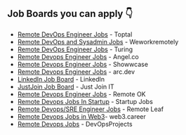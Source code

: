 ## Job Boards you can apply 👇

- [Remote DevOps Engineer Jobs](https://www.toptal.com/freelance-jobs/developers/devops) - Toptal
- [Remote DevOps and Sysadmin Jobs](https://weworkremotely.com/categories/remote-devops-sysadmin-jobs) - Weworkremotely
- [Remote DevOps Engineer Jobs](https://www.turing.com/jobs/remote-devops-jobs) - Turing
- [Remote Devops Engineer Jobs](https://angel.co/role/r/devops-engineer) - Angel.co
- [Remote Devops Engineer Jobs](https://www.showwcase.com/search?q=DevOps&tab=jobs) - Showwcase
- [Remote Devops Engineer Jobs](https://arc.dev/remote-jobs?keyword=devops) - arc.dev
- [LinkedIn Job Board](https://www.linkedin.com/jobs/search/?geoId=92000000&keywords=DevOps&location=Worldwide) - LinkedIn
- [JustJoin Job Board](https://justjoin.it/all/devops) - Just Join IT
- [Remote Devops Engineer Jobs](https://remoteok.com/remote-devops-jobs) - Remote OK
- [Remote Devops Jobs In Startup](https://startup.jobs/?remote=true&q=devops) - Startup Jobs
- [Remote Devops/SRE Engineer Jobs](https://remoteleaf.com/remote-system-jobs) - Remote Leaf
- [Remote Devops Jobs in Web3](https://web3.career/devops+remote-jobs)- web3.career
- [Remote Devops Jobs](https://devopsprojectshq.com) - DevOpsProjects
